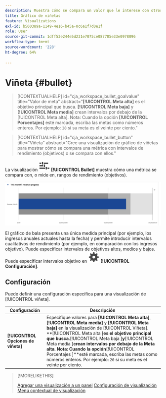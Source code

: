 ```yaml
---
description: Muestra cómo se compara un valor que le interese con otros rangos de rendimiento (objetivos).
title: Gráfico de viñetas
feature: Visualizations
exl-id: b560389a-1149-4e16-b45a-0c6a1f7d0e1f
role: User
source-git-commit: 1dff53e244e5d231e7075ce087705e33e0978096
workflow-type: tm+mt
source-wordcount: '228'
ht-degree: 64%

---
```


# Viñeta {#bullet}

<!-- markdownlint-disable MD034 -->

>[!CONTEXTUALHELP]
>id="cja_workspace_bullet_goalvalue"
>title="Valor de meta"
>abstract="**[!UICONTROL Meta alta]** es el objetivo principal que busca. **[!UICONTROL Meta baja]** y **[!UICONTROL Meta media]** crean intervalos por debajo de la [!UICONTROL Meta alta]. Nota: Cuando la opción **[!UICONTROL Porcentajes]** esté marcada, escriba las metas como números enteros. Por ejemplo: `20` si su meta es el veinte por ciento."

<!-- markdownlint-enable MD034 -->

<!-- markdownlint-disable MD034 -->

>[!CONTEXTUALHELP]
>id="cja_workspace_bullet_button"
>title="Viñeta"
>abstract="Cree una visualización de gráfico de viñetas para mostrar cómo se compara una métrica con intervalos de rendimiento (objetivos) o se compara con ellos."

<!-- markdownlint-enable MD034 -->


La visualización ![GraphBullet](/help/assets/icons/GraphBullet.svg) **[!UICONTROL Bullet]** muestra cómo una métrica se compara con, o mide en, rangos de rendimiento (objetivos).

![](assets/bullet.png)

El gráfico de bala presenta una única medida principal (por ejemplo, los ingresos anuales actuales hasta la fecha) y permite introducir intervalos cualitativos de rendimiento (por ejemplo, en comparación con los ingresos objetivo). Puede especificar intervalos de objetivos altos, medios y bajos. Puede especificar intervalos objetivo en ![Configuración](/help/assets/icons/Setting.svg) **[!UICONTROL Configuración]**.

## Configuración

Puede definir una configuración específica para una visualización de [!UICONTROL viñeta].

| Configuración | Descripción |
|---|---|
| **[!UICONTROL Opciones de viñeta]** | Especifique valores para **[!UICONTROL Meta alta]**, **[!UICONTROL Meta media]** y **[!UICONTROL Meta baja]** en la visualización de [!UICONTROL Viñeta]. <br/>**[!UICONTROL Meta alta ]**es el objetivo principal que busca.**[!UICONTROL  Meta baja ]**y**[!UICONTROL  Meta media ]**crean intervalos por debajo de la Meta alta. Nota: Cuando la opción**[!UICONTROL  Porcentajes ]**esté marcada, escriba las metas como números enteros. Por ejemplo: `20` si su meta es el veinte por ciento. |

>[!MORELIKETHIS]
>
>[Agregar una visualización a un panel](/help/analysis-workspace/visualizations/freeform-analysis-visualizations.md#add-visualizations-to-a-panel)
>[Configuración de visualización](/help/analysis-workspace/visualizations/freeform-analysis-visualizations.md#settings)
>[Menú contextual de visualización ](/help/analysis-workspace/visualizations/freeform-analysis-visualizations.md#context-menu)
>

